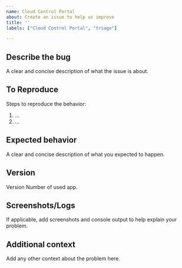```yaml
---
name: Cloud Control Portal
about: Create an issue to help us improve
title: ''
labels: ["Cloud Control Portal", "triage"]

---
```


## Describe the bug

A clear and concise description of what the issue is about.

## To Reproduce

Steps to reproduce the behavior:

1. ...
2. ...

## Expected behavior

A clear and concise description of what you expected to happen.

## Version

Version Number of used app.

## Screenshots/Logs

If applicable, add screenshots and console output to help explain your problem.

## Additional context

Add any other context about the problem here.
